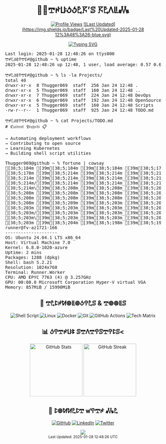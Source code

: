 <div align="center">
  <h1>👨‍💻𖢧ꛅꚶꚽꚽ𖤢𖦪’ꕷ 𖦪𖤢ꛎꚳ𖢑</h1>

  [![Profile Views](https://komarev.com/ghpvc/?username=thugger069&color=blueviolet&style=flat-square&label=Profile%20Views)](https://github.com/thugger069)
  [![Last Updated](https://img.shields.io/badge/Last%20Updated-2025-01-28 12%3A48%3A26-blue.svg)](https://github.com/thugger069)

  <a href="https://git.io/typing-svg">
    <img src="https://readme-typing-svg.demolab.com?font=Ubuntu+Mono&duration=3000&pause=1000&color=00FF9C&center=true&vCenter=true&width=435&lines=ℌ𝔢𝔩𝔩𝔬+𝔗𝔥𝔢𝔯𝔢;ℑ’𝔪+𖢧ꛅ𖤢ꚽꚳꛈ𖢧ꛕꛅ𝔖;𝔥𝔢𝔩𝔩+𝔖𝔠𝔯𝔦𝔭𝔱+𝔈𝔫𝔱𝔥𝔲𝔰𝔦𝔞𝔰𝔱;𝔏𝔦𝔫𝔲𝔵+%26+𝔇𝔢𝔳𝔒𝔭𝔰+𝔈𝔵𝔭𝔩𝔬𝔯𝔢𝔯;𝔒𝔭𝔢𝔫+𝔖𝔬𝔲𝔯𝔠𝔢+ℭ𝔬𝔫𝔱𝔯𝔦𝔟𝔲𝔱𝔬𝔯;𝔄𝔩𝔴𝔞𝔶𝔰+𝔏𝔢𝔞𝔯𝔫𝔦𝔫𝔤+%F0%9F%92%A1" alt="Typing SVG" />
  </a>
</div>

<pre class="terminal">
Last login: 2025-01-28 12:48:26 on ttys000
𖢧ꛅ𖤢ꚽꚳꛈ𖢧ꛕꛅ@github ~ % uptime
2025-01-28 12:48:26 up 12:48, 1 user, load average: 0.57 0.68 1.07

𖢧ꛅ𖤢ꚽꚳꛈ𖢧ꛕꛅ@github ~ % ls -la Projects/
total 40
drwxr-xr-x  8 Thugger069  staff  256 Jan 24 12:48 .
drwxr-xr-x  5 Thugger069  staff  160 Jan 24 12:48 ..
drwxr-xr-x  7 Thugger069  staff  224 Jan 24 12:48 DevOps
drwxr-xr-x  6 Thugger069  staff  192 Jan 24 12:48 OpenSource
drwxr-xr-x  5 Thugger069  staff  160 Jan 24 12:48 Scripts
-rw-r--r--  1 Thugger069  staff  925 Jan 24 12:48 TODO.md

𖢧ꛅ𖤢ꚽꚳꛈ𖢧ꛕꛅ@github ~ % cat Projects/TODO.md
# ℭ𝔲𝔯𝔯𝔢𝔫𝔱 𝔓𝔯𝔬𝔧𝔢𝔠𝔱𝔰 📋

→ Automating deployment workflows
→ Contributing to open source
→ Learning Kubernetes
→ Building shell script utilities

Thugger069@github ~ % fortune | cowsay
[38;5;184m [39m[38;5;184m [39m[38;5;184m [39m[38;5;178m [39m[38;5;214m [39m[38;5;214m|[39m[38;5;214m|[39m[38;5;214m [39m[38;5;214m [39m[38;5;214m [39m[38;5;214m [39m[38;5;214m [39m[38;5;214m_[39m[38;5;208m_[39m[38;5;208m [39m[38;5;208m [39m[38;5;208m_[39m[38;5;208m_[39m[38;5;208m [39m[38;5;208m [39m[38;5;208m [39m[38;5;208m/[39m[38;5;209m/[39m[38;5;203m|[39m[38;5;203m [39m[38;5;203m [39m[38;5;203m [39m[38;5;203m [39m[38;5;203m|[39m[38;5;203m|[39m[38;5;203m [39m[38;5;203m [39m[38;5;203m [39m[38;5;203m/[39m[38;5;204m|[39m[38;5;198m_[39m[38;5;198m_[39m[38;5;198m_[39m[38;5;198m/[39m[38;5;198m|[39m[38;5;198m [39m[38;5;198m_[39m[38;5;198m_[39m[38;5;198m [39m[38;5;199m [39m[38;5;199m/[39m[38;5;199m/[39m[38;5;199m|[39m[38;5;199m [39m[38;5;199m_[39m[38;5;199m_[39m[38;5;199m_[39m[38;5;199m [39m[38;5;163m [39m[38;5;163m [39m[38;5;164m_[39m[38;5;164m_[39m[38;5;164m [39m[38;5;164m [39m[38;5;164m [39m[38;5;164m [39m[38;5;164m [39m[38;5;164m [39m[38;5;164m/[39m[38;5;164m/[39m[38;5;128m|[39m[38;5;128m [39m[38;5;129m [39m[38;5;129m_[39m[38;5;129m_[39m[38;5;129m_[39m[38;5;129m_[39m[38;5;129m [39m[38;5;129m [39m[38;5;129m/[39m[38;5;129m/[39m[38;5;93m|[39m[38;5;93m[39m
[38;5;178m [39m[38;5;214m [39m[38;5;214m [39m[38;5;214m [39m[38;5;214m=[39m[38;5;214m|[39m[38;5;214m|[39m[38;5;214m=[39m[38;5;214m [39m[38;5;214m_[39m[38;5;208m_[39m[38;5;208m/[39m[38;5;208m [39m[38;5;208m/[39m[38;5;208m_[39m[38;5;208m/[39m[38;5;208m [39m[38;5;208m_[39m[38;5;208m)[39m[38;5;209m_[39m[38;5;203m|[39m[38;5;203m/[39m[38;5;203m|[39m[38;5;203m|[39m[38;5;203m [39m[38;5;203m [39m[38;5;203m [39m[38;5;203m=[39m[38;5;203m|[39m[38;5;203m|[39m[38;5;203m=[39m[38;5;204m [39m[38;5;198m|[39m[38;5;198m [39m[38;5;198m_[39m[38;5;198m_[39m[38;5;198m [39m[38;5;198m [39m[38;5;198m/[39m[38;5;198m_[39m[38;5;198m/[39m[38;5;199m [39m[38;5;199m/[39m[38;5;199m_[39m[38;5;199m|[39m[38;5;199m/[39m[38;5;199m|[39m[38;5;199m|[39m[38;5;199m<[39m[38;5;199m [39m[38;5;163m [39m[38;5;163m/[39m[38;5;164m [39m[38;5;164m_[39m[38;5;164m/[39m[38;5;164m_[39m[38;5;164m/[39m[38;5;164m_[39m[38;5;164m_[39m[38;5;164m [39m[38;5;164m [39m[38;5;164m_[39m[38;5;128m|[39m[38;5;128m/[39m[38;5;129m|[39m[38;5;129m|[39m[38;5;129m [39m[38;5;129m|[39m[38;5;129m_[39m[38;5;129m [39m[38;5;129m [39m[38;5;129m/[39m[38;5;129m_[39m[38;5;93m|[39m[38;5;93m/[39m[38;5;93m|[39m[38;5;93m|[39m[38;5;93m[39m
[38;5;214m [39m[38;5;214m_[39m[38;5;214m_[39m[38;5;214m_[39m[38;5;214m [39m[38;5;214m|[39m[38;5;214m|[39m[38;5;208m [39m[38;5;208m/[39m[38;5;208m [39m[38;5;208m_[39m[38;5;208m_[39m[38;5;208m_[39m[38;5;208m/[39m[38;5;208m [39m[38;5;208m|[39m[38;5;209m [39m[38;5;203m|[39m[38;5;203m/[39m[38;5;203m [39m[38;5;203m_[39m[38;5;203m [39m[38;5;203m\[39m[38;5;203m [39m[38;5;203m_[39m[38;5;203m_[39m[38;5;203m_[39m[38;5;203m [39m[38;5;204m|[39m[38;5;198m|[39m[38;5;198m [39m[38;5;198m/[39m[38;5;198m [39m[38;5;198m/[39m[38;5;198m_[39m[38;5;198m/[39m[38;5;198m [39m[38;5;198m/[39m[38;5;199m [39m[38;5;199m_[39m[38;5;199m_[39m[38;5;199m_[39m[38;5;199m/[39m[38;5;199m [39m[38;5;199m_[39m[38;5;199m [39m[38;5;199m\[39m[38;5;163m [39m[38;5;163m/[39m[38;5;164m [39m[38;5;164m/[39m[38;5;164m_[39m[38;5;164m/[39m[38;5;164m_[39m[38;5;164m/[39m[38;5;164m|[39m[38;5;164m_[39m[38;5;164m [39m[38;5;164m [39m[38;5;128m|[39m[38;5;128m/[39m[38;5;129m [39m[38;5;129m_[39m[38;5;129m [39m[38;5;129m\[39m[38;5;129m [39m[38;5;129m_[39m[38;5;129m/[39m[38;5;129m_[39m[38;5;129m [39m[38;5;93m<[39m[38;5;93m/[39m[38;5;93m [39m[38;5;93m_[39m[38;5;93m [39m[38;5;93m\[39m[38;5;93m [39m[38;5;93m[39m
[38;5;214m/[39m[38;5;214m [39m[38;5;214m_[39m[38;5;214m_[39m[38;5;208m`[39m[38;5;208m [39m[38;5;208m|[39m[38;5;208m/[39m[38;5;208m [39m[38;5;208m/[39m[38;5;208m_[39m[38;5;208m_[39m[38;5;208m|[39m[38;5;209m [39m[38;5;203m|[39m[38;5;203m|[39m[38;5;203m [39m[38;5;203m/[39m[38;5;203m [39m[38;5;203m [39m[38;5;203m_[39m[38;5;203m_[39m[38;5;203m/[39m[38;5;203m/[39m[38;5;203m [39m[38;5;204m_[39m[38;5;198m_[39m[38;5;198m`[39m[38;5;198m [39m[38;5;198m|[39m[38;5;198m/[39m[38;5;198m_[39m[38;5;198m_[39m[38;5;198m_[39m[38;5;198m [39m[38;5;199m [39m[38;5;199m/[39m[38;5;199m [39m[38;5;199m/[39m[38;5;199m_[39m[38;5;199m_[39m[38;5;199m/[39m[38;5;199m [39m[38;5;199m [39m[38;5;163m_[39m[38;5;163m_[39m[38;5;164m/[39m[38;5;164m/[39m[38;5;164m_[39m[38;5;164m/[39m[38;5;164m/[39m[38;5;164m_[39m[38;5;164m/[39m[38;5;164m [39m[38;5;164m/[39m[38;5;164m [39m[38;5;128m_[39m[38;5;128m_[39m[38;5;129m/[39m[38;5;129m/[39m[38;5;129m [39m[38;5;129m [39m[38;5;129m_[39m[38;5;129m_[39m[38;5;129m/[39m[38;5;129m/[39m[38;5;129m_[39m[38;5;93m_[39m[38;5;93m_[39m[38;5;93m_[39m[38;5;93m/[39m[38;5;93m [39m[38;5;93m [39m[38;5;93m_[39m[38;5;93m_[39m[38;5;93m/[39m[38;5;99m [39m[38;5;63m[39m
[38;5;214m\[39m[38;5;208m_[39m[38;5;208m_[39m[38;5;208m_[39m[38;5;208m_[39m[38;5;208m/[39m[38;5;208m [39m[38;5;208m\[39m[38;5;208m [39m[38;5;208m [39m[38;5;209m_[39m[38;5;203m/[39m[38;5;203m|[39m[38;5;203m [39m[38;5;203m|[39m[38;5;203m_[39m[38;5;203m/[39m[38;5;203m\[39m[38;5;203m_[39m[38;5;203m_[39m[38;5;203m_[39m[38;5;203m/[39m[38;5;204m [39m[38;5;198m\[39m[38;5;198m_[39m[38;5;198m_[39m[38;5;198m_[39m[38;5;198m_[39m[38;5;198m/[39m[38;5;198m|[39m[38;5;198m/[39m[38;5;198m [39m[38;5;199m [39m[38;5;199m [39m[38;5;199m|[39m[38;5;199m/[39m[38;5;199m\[39m[38;5;199m [39m[38;5;199m [39m[38;5;199m_[39m[38;5;199m/[39m[38;5;163m\[39m[38;5;163m_[39m[38;5;164m_[39m[38;5;164m_[39m[38;5;164m/[39m[38;5;164m [39m[38;5;164m [39m[38;5;164m/[39m[38;5;164m_[39m[38;5;164m/[39m[38;5;164m [39m[38;5;164m [39m[38;5;128m/[39m[38;5;128m_[39m[38;5;129m_[39m[38;5;129m_[39m[38;5;129m_[39m[38;5;129m/[39m[38;5;129m\[39m[38;5;129m_[39m[38;5;129m_[39m[38;5;129m_[39m[38;5;129m/[39m[38;5;93m [39m[38;5;93m [39m[38;5;93m [39m[38;5;93m [39m[38;5;93m [39m[38;5;93m [39m[38;5;93m\[39m[38;5;93m_[39m[38;5;93m_[39m[38;5;99m_[39m[38;5;63m/[39m[38;5;63m [39m[38;5;63m [39m[38;5;63m[39m
[38;5;208m [39m[38;5;208m [39m[38;5;208m [39m[38;5;208m [39m[38;5;208m [39m[38;5;208m [39m[38;5;208m [39m[38;5;209m/[39m[38;5;203m_[39m[38;5;203m/[39m[38;5;203m [39m[38;5;203m([39m[38;5;203m_[39m[38;5;203m_[39m[38;5;203m/[39m[38;5;203m [39m[38;5;203m [39m[38;5;203m [39m[38;5;203m [39m[38;5;204m [39m[38;5;198m [39m[38;5;198m [39m[38;5;198m [39m[38;5;198m [39m[38;5;198m [39m[38;5;198m [39m[38;5;198m [39m[38;5;198m [39m[38;5;198m [39m[38;5;199m [39m[38;5;199m [39m[38;5;199m [39m[38;5;199m [39m[38;5;199m [39m[38;5;199m [39m[38;5;199m [39m[38;5;199m/[39m[38;5;199m_[39m[38;5;163m/[39m[38;5;163m [39m[38;5;164m [39m[38;5;164m [39m[38;5;164m [39m[38;5;164m [39m[38;5;164m [39m[38;5;164m [39m[38;5;164m [39m[38;5;164m [39m[38;5;164m [39m[38;5;164m [39m[38;5;128m [39m[38;5;128m [39m[38;5;129m [39m[38;5;129m [39m[38;5;129m [39m[38;5;129m [39m[38;5;129m [39m[38;5;129m [39m[38;5;129m [39m[38;5;129m [39m[38;5;129m [39m[38;5;93m [39m[38;5;93m [39m[38;5;93m [39m[38;5;93m [39m[38;5;93m [39m[38;5;93m [39m[38;5;93m [39m[38;5;93m [39m[38;5;93m [39m[38;5;99m [39m[38;5;63m [39m[38;5;63m [39m[38;5;63m [39m[38;5;63m [39m[38;5;63m [39m[38;5;63m [39m[38;5;63m[39m
[38;5;208m [39m[38;5;208m [39m[38;5;208m [39m[38;5;208m [39m[38;5;209m [39m[38;5;203m|[39m[38;5;203m|[39m[38;5;203m [39m[38;5;203m [39m[38;5;203m [39m[38;5;203m [39m[38;5;203m [39m[38;5;203m_[39m[38;5;203m_[39m[38;5;203m [39m[38;5;203m [39m[38;5;204m_[39m[38;5;198m_[39m[38;5;198m [39m[38;5;198m [39m[38;5;198m [39m[38;5;198m/[39m[38;5;198m/[39m[38;5;198m|[39m[38;5;198m [39m[38;5;198m [39m[38;5;199m [39m[38;5;199m/[39m[38;5;199m/[39m[38;5;199m|[39m[38;5;199m[39m
[38;5;208m [39m[38;5;209m [39m[38;5;203m [39m[38;5;203m [39m[38;5;203m=[39m[38;5;203m|[39m[38;5;203m|[39m[38;5;203m=[39m[38;5;203m [39m[38;5;203m_[39m[38;5;203m_[39m[38;5;203m/[39m[38;5;203m [39m[38;5;204m/[39m[38;5;198m_[39m[38;5;198m/[39m[38;5;198m [39m[38;5;198m_[39m[38;5;198m)[39m[38;5;198m_[39m[38;5;198m|[39m[38;5;198m/[39m[38;5;198m|[39m[38;5;199m|[39m[38;5;199m [39m[38;5;199m_[39m[38;5;199m|[39m[38;5;199m/[39m[38;5;199m|[39m[38;5;199m|[39m[38;5;199m[39m
[38;5;203m [39m[38;5;203m_[39m[38;5;203m_[39m[38;5;203m_[39m[38;5;203m [39m[38;5;203m|[39m[38;5;203m|[39m[38;5;203m [39m[38;5;203m/[39m[38;5;203m [39m[38;5;204m_[39m[38;5;198m_[39m[38;5;198m_[39m[38;5;198m/[39m[38;5;198m [39m[38;5;198m|[39m[38;5;198m [39m[38;5;198m|[39m[38;5;198m/[39m[38;5;198m [39m[38;5;199m_[39m[38;5;199m [39m[38;5;199m\[39m[38;5;199m [39m[38;5;199m/[39m[38;5;199m [39m[38;5;199m_[39m[38;5;199m [39m[38;5;199m\[39m[38;5;163m [39m[38;5;163m[39m
[38;5;203m/[39m[38;5;203m [39m[38;5;203m_[39m[38;5;203m_[39m[38;5;203m`[39m[38;5;203m [39m[38;5;203m|[39m[38;5;204m/[39m[38;5;198m [39m[38;5;198m/[39m[38;5;198m_[39m[38;5;198m_[39m[38;5;198m|[39m[38;5;198m [39m[38;5;198m|[39m[38;5;198m|[39m[38;5;198m [39m[38;5;199m/[39m[38;5;199m [39m[38;5;199m [39m[38;5;199m_[39m[38;5;199m_[39m[38;5;199m/[39m[38;5;199m/[39m[38;5;199m [39m[38;5;199m [39m[38;5;163m_[39m[38;5;163m_[39m[38;5;164m/[39m[38;5;164m [39m[38;5;164m[39m
[38;5;203m\[39m[38;5;203m_[39m[38;5;203m_[39m[38;5;203m_[39m[38;5;204m_[39m[38;5;198m/[39m[38;5;198m [39m[38;5;198m\[39m[38;5;198m [39m[38;5;198m [39m[38;5;198m_[39m[38;5;198m/[39m[38;5;198m|[39m[38;5;198m [39m[38;5;199m|[39m[38;5;199m_[39m[38;5;199m/[39m[38;5;199m\[39m[38;5;199m_[39m[38;5;199m_[39m[38;5;199m_[39m[38;5;199m/[39m[38;5;199m [39m[38;5;163m\[39m[38;5;163m_[39m[38;5;164m_[39m[38;5;164m_[39m[38;5;164m/[39m[38;5;164m [39m[38;5;164m [39m[38;5;164m[39m
[38;5;203m [39m[38;5;204m [39m[38;5;198m [39m[38;5;198m [39m[38;5;198m [39m[38;5;198m [39m[38;5;198m [39m[38;5;198m/[39m[38;5;198m_[39m[38;5;198m/[39m[38;5;198m [39m[38;5;199m([39m[38;5;199m_[39m[38;5;199m_[39m[38;5;199m/[39m[38;5;199m [39m[38;5;199m [39m[38;5;199m [39m[38;5;199m [39m[38;5;199m [39m[38;5;163m [39m[38;5;163m [39m[38;5;164m [39m[38;5;164m [39m[38;5;164m [39m[38;5;164m [39m[38;5;164m [39m[38;5;164m [39m[38;5;164m [39m[38;5;164m [39m[38;5;164m[39m
runner@fv-az1721-166 
-------------------- 
OS: Ubuntu 24.04.1 LTS x86_64 
Host: Virtual Machine 7.0 
Kernel: 6.8.0-1020-azure 
Uptime: 2 mins 
Packages: 1288 (dpkg) 
Shell: bash 5.2.21 
Resolution: 1024x768 
Terminal: Runner.Worker 
CPU: AMD EPYC 7763 (4) @ 3.257GHz 
GPU: 00:08.0 Microsoft Corporation Hyper-V virtual VGA 
Memory: 857MiB / 15990MiB 
</pre>

<div align="center">
  <h2>🔧 𖢧𖤢ꛕꛅꛘ𖣠ꚳ𖣠ꚽꛈ𖤢ꕷ & 𖢧𖣠𖣠ꚳꕷ</h2>
  
  ![Shell Script](https://img.shields.io/badge/Shell_Script-%23121011.svg?style=for-the-badge&logo=gnu-bash&logoColor=white)
  ![Linux](https://img.shields.io/badge/Linux-FCC624?style=for-the-badge&logo=linux&logoColor=black)
  ![Docker](https://img.shields.io/badge/docker-%230db7ed.svg?style=for-the-badge&logo=docker&logoColor=white)
  ![Git](https://img.shields.io/badge/git-%23F05033.svg?style=for-the-badge&logo=git&logoColor=white)
  ![GitHub Actions](https://img.shields.io/badge/github%20actions-%232671E5.svg?style=for-the-badge&logo=githubactions&logoColor=white)
  ![Tech Matrix](https://img.shields.io/static/v1?label=&message=TypeScript|Python|Rust|WASM&color=00ff9d&style=for-the-badge&logoWidth=30&logo=data:image/png;base64,iVBORw0KG...)

  <h2>📊 ꚽꛈ𖢧ꛅꚶꔪ ꕷ𖢧ꛎ𖢧ꛈꕷ𖢧ꛈꛕꕷ<</h2>
  
  <img src="https://github-readme-stats.vercel.app/api?username=thugger069&show_icons=true&theme=radical&cache_seconds=86400" alt="GitHub Stats" height="170"/>
  <img src="https://github-readme-streak-stats.herokuapp.com/?user=thugger069&theme=radical&cache_seconds=86400" alt="GitHub Streak" height="170"/>

  <h2>🤝 ꛕ𖣠ꛘꛘ𖤢ꛕ𖢧 ꛃꛈ𖢧ꛅ 𖢑𖤢</h2>
  
  [![GitHub](https://img.shields.io/badge/github-%23121011.svg?style=for-the-badge&logo=github&logoColor=white)](https://github.com/thugger069)
  [![LinkedIn](https://img.shields.io/badge/linkedin-%230077B5.svg?style=for-the-badge&logo=linkedin&logoColor=white)](https://linkedin.com/in/thugger069)
  [![Twitter](https://img.shields.io/badge/X-%23000000.svg?style=for-the-badge&logo=X&logoColor=white)](https://twitter.com/chuksgincaro)
</div>

<div align="center">
  <img src="https://capsule-render.vercel.app/api?type=waving&color=gradient&height=100&section=footer"/>
</div>

<div align="center">
  <sub>Last Updated: 2025-01-28 12:48:26 UTC</sub>
</div>
